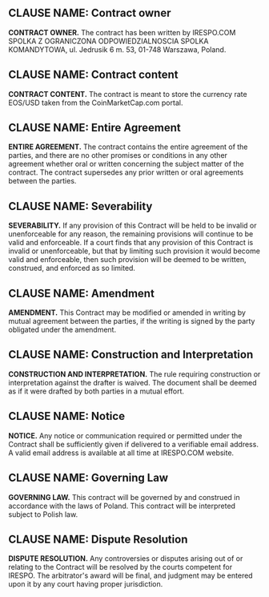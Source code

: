 ## CLAUSE NAME: Contract owner

**CONTRACT OWNER.** The contract has been written by IRESPO.COM SPOLKA Z OGRANICZONA ODPOWIEDZIALNOSCIA SPOLKA KOMANDYTOWA, ul. Jedrusik 6 m. 53, 01-748 Warszawa, Poland.

## CLAUSE NAME: Contract content

**CONTRACT CONTENT.** The contract is meant to store the currency rate EOS/USD taken from the CoinMarketCap.com portal. 

## CLAUSE NAME: Entire Agreement

**ENTIRE AGREEMENT.** The contract contains the entire agreement of the parties, and there are no other promises or conditions in any other agreement whether oral or written concerning the subject matter of the contract. The contract supersedes any prior written or oral agreements between the parties.

## CLAUSE NAME: Severability

**SEVERABILITY.** If any provision of this Contract will be held to be invalid or unenforceable for any reason, the remaining provisions will continue to be valid and enforceable. If a court finds that any provision of this Contract is invalid or unenforceable, but that by limiting such provision it would become valid and enforceable, then such provision will be deemed to be written, construed, and enforced as so limited.

## CLAUSE NAME: Amendment

**AMENDMENT.** This Contract may be modified or amended in writing by mutual agreement between the parties, if the writing is signed by the party obligated under the amendment.

## CLAUSE NAME: Construction and Interpretation

**CONSTRUCTION AND INTERPRETATION.** The rule requiring construction or interpretation against the drafter is waived. The document shall be deemed as if it were drafted by both parties in a mutual effort.

## CLAUSE NAME: Notice

**NOTICE.** Any notice or communication required or permitted under the Contract shall be sufficiently given if delivered to a verifiable email address. A valid email address is available at all time at IRESPO.COM website. 

## CLAUSE NAME: Governing Law

**GOVERNING LAW.** This contract will be governed by and construed in accordance with the laws of Poland. This contract will be interpreted subject to Polish law. 

## CLAUSE NAME: Dispute Resolution

**DISPUTE RESOLUTION.** Any controversies or disputes arising out of or relating to the Contract will be resolved by the courts competent for IRESPO. The arbitrator's award will be final, and judgment may be entered upon it by any court having proper jurisdiction.

